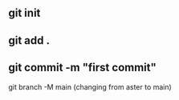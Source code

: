 ## git init
## git add .
## git commit -m "first commit"
git branch -M main (changing from aster to main)